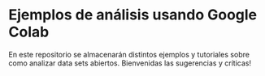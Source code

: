 # Ejemplos de análisis usando Google Colab
En este repositorio se almacenarán distintos ejemplos y tutoriales sobre como analizar data sets abiertos.
Bienvenidas las sugerencias y críticas!

